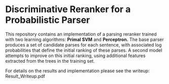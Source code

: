# Discriminative Reranker for a Probabilistic Parser

This repository contains an implementation of a parsing reranker trained with two learning algorithms: __Primal SVM__ and __Perceptron.__ The base parser produces a set of candidate parses for each sentence, with associated log probabilities that define the initial ranking of these parses. A second model attempts to improve on this initial ranking, using additional features extracted from the trees in the training set.

For details on the results and implementation please see the writeup: Result_Writeup.pdf
